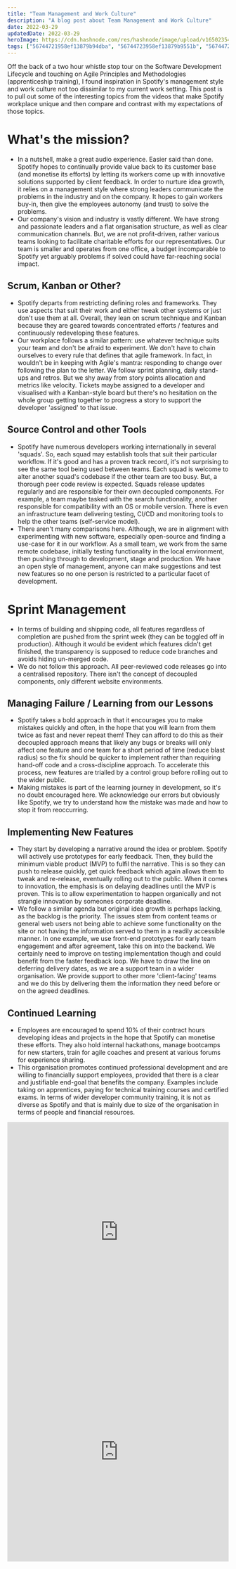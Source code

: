 ```yaml
---
title: "Team Management and Work Culture"
description: "A blog post about Team Management and Work Culture"
date: 2022-03-29
updatedDate: 2022-03-29
heroImage: https://cdn.hashnode.com/res/hashnode/image/upload/v1650235499595/SwAXEfOAS.jpg
tags: ["56744721958ef13879b94dba", "56744723958ef13879b9551b", "56744723958ef13879b952e7", "57d0839fb64935c2e8fdba94"]
---
```


Off the back of a two hour whistle stop tour on the Software Development Lifecycle and touching on Agile Principles and Methodologies (apprenticeship training), I found inspiration in Spotify's management style and work culture not too dissimilar to my current work setting. This post is to pull out some of the interesting topics from the videos that make Spotify workplace unique and then compare and contrast with my expectations of those topics.

# What's the mission?
- In a nutshell, make a great audio experience. Easier said than done. Spotify hopes to continually provide value back to its customer base (and monetise its efforts) by letting its workers come up with innovative solutions supported by client feedback. In order to nurture idea growth, it relies on a management style where strong leaders communicate the problems in the industry and on the company. It hopes to gain workers buy-in, then give the employees autonomy (and trust) to solve the problems.
- Our company's vision and industry is vastly different. We have strong and passionate leaders and a flat organisation structure, as well as clear communication channels. But, we are not profit-driven, rather various teams looking to facilitate charitable efforts for our representatives. Our team is smaller and operates from one office, a budget incomparable to Spotify yet arguably problems if solved could have far-reaching social impact.
## Scrum, Kanban or Other?
- Spotify departs from restricting defining roles and frameworks. They use aspects that suit their work and either tweak other systems or just don't use them at all. Overall, they lean on scrum technique and Kanban because they are geared towards concentrated efforts / features and continuously redeveloping these features.
- Our workplace follows a similar pattern: use whatever technique suits your team and don't be afraid to experiment. We don't have to chain ourselves to every rule that defines that agile framework. In fact, in wouldn't be in keeping with Agile's mantra: responding to change over following the plan to the letter. We follow sprint planning, daily stand-ups and retros. But we shy away from story points allocation and metrics like velocity. Tickets maybe assigned to a developer and visualised with a Kanban-style board but there's no hesitation on the whole group getting together to progress a story to support the developer 'assigned' to that issue.
## Source Control and other Tools
- Spotify have numerous developers working internationally in several 'squads'. So, each squad may establish tools that suit their particular workflow. If it's good and has a proven track record, it's not surprising to see the same tool being used between teams. Each squad is welcome to alter another squad's codebase if the other team are too busy. But, a thorough peer code review is expected. Squads release updates regularly and are responsible for their own decoupled components. For example, a team maybe tasked with the search functionality, another responsible for compatibility with an OS or mobile version. There is even an infrastructure team delivering testing, CI/CD and monitoring tools to help the other teams (self-service model).
- There aren't many comparisons here. Although, we are in alignment with experimenting with new software, especially open-source and finding a use-case for it in our workflow. As a small team, we work from the same remote codebase, initially testing functionality in the local environment, then pushing through to development, stage and production. We have an open style of management, anyone can make suggestions and test new features so no one person is restricted to a particular facet of development.
# Sprint Management
- In terms of building and shipping code, all features regardless of completion are pushed from the sprint week (they can be toggled off in production). Although it would be evident which features didn't get finished, the transparency is supposed to reduce code branches and avoids hiding un-merged code.
- We do not follow this approach. All peer-reviewed code releases go into a centralised repository. There isn't the concept of decoupled components, only different website environments.
## Managing Failure / Learning from our Lessons
- Spotify takes a bold approach in that it encourages you to make mistakes quickly and often, in the hope that you will learn from them twice as fast and never repeat them! They can afford to do this as their decoupled approach means that likely any bugs or breaks will only affect one feature and one team for a short period of time (reduce blast radius) so the fix should be quicker to implement rather than requiring hand-off code and a cross-discipline approach. To accelerate this process, new features are trialled by a control group before rolling out to the wider public.
- Making mistakes is part of the learning journey in development, so it's no doubt encouraged here. We acknowledge our errors but obviously like Spotify, we try to understand how the mistake was made and how to stop it from reoccurring.
## Implementing New Features
- They start by developing a narrative around the idea or problem. Spotify will actively use prototypes for early feedback. Then, they build the minimum viable product (MVP) to fulfil the narrative. This is so they can push to release quickly, get quick feedback which again allows them to tweak and re-release, eventually rolling out to the public. When it comes to innovation, the emphasis is on delaying deadlines until the MVP is proven. This is to allow experimentation to happen organically and not strangle innovation by someones corporate deadline.
- We follow a similar agenda but original idea growth is perhaps lacking, as the backlog is the priority. The issues stem from content teams or general web users not being able to achieve some functionality on the site or not having the information served to them in a readily accessible manner. In one example, we use front-end prototypes for early team engagement and after agreement, take this on into the backend. We certainly need to improve on testing implementation though and could benefit from the faster feedback loop. We have to draw the line on deferring delivery dates, as we are a support team in a wider organisation. We provide support to other more 'client-facing' teams and we do this by delivering them the information they need before or on the agreed deadlines.
## Continued Learning
- Employees are encouraged to spend 10% of their contract hours developing ideas and projects in the hope that Spotify can monetise these efforts. They also hold internal hackathons, manage bootcamps for new starters, train for agile coaches and present at various forums for experience sharing.
- This organisation promotes continued professional development and are willing to financially support employees, provided that there is a clear and justifiable end-goal that benefits the company. Examples include taking on apprentices, paying for technical training courses and certified exams. In terms of wider developer community training, it is not as diverse as Spotify and that is mainly due to size of the organisation in terms of people and financial resources.

<iframe width="100%" height="500" src="https://www.youtube.com/embed/Yvfz4HGtoPc" title="YouTube video player" frameborder="0" allow="accelerometer; autoplay; clipboard-write; encrypted-media; gyroscope; picture-in-picture" allowfullscreen></iframe>
<br />

<iframe width="100%" height="500" src="https://www.youtube.com/embed/vOt4BbWLWQw" title="YouTube video player" frameborder="0" allow="accelerometer; autoplay; clipboard-write; encrypted-media; gyroscope; picture-in-picture" allowfullscreen></iframe>